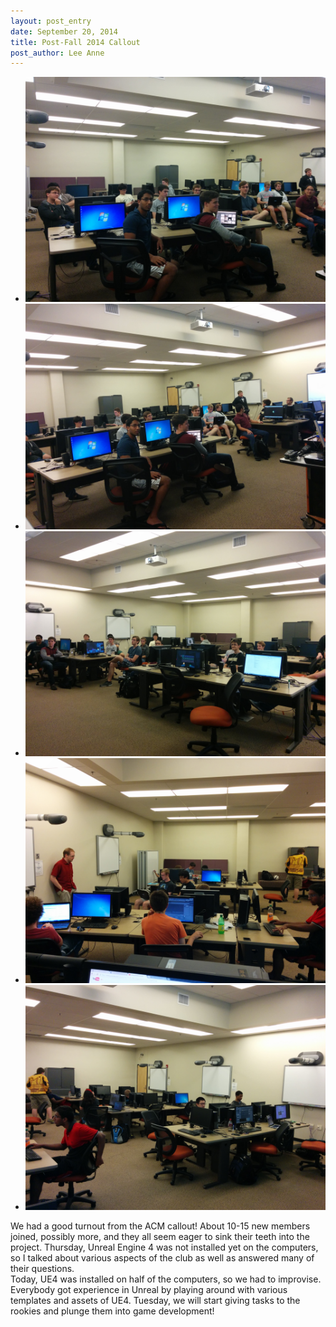 ```yaml
---
layout: post_entry
date: September 20, 2014
title: Post-Fall 2014 Callout
post_author: Lee Anne
---
```


<div class="gallery">
    <ul>
        <li>
            <a href="/img/2014-09-20/Callout_9-18-2014-01.jpg" data-lightbox="2014-09-18"><img src="/img/2014-09-20/Callout_9-18-2014-01.jpg" /></a>
        </li>
        <li>
            <a href="/img/2014-09-20/Callout_9-18-2014-02.jpg" data-lightbox="2014-09-18"><img src="/img/2014-09-20/Callout_9-18-2014-02.jpg" /></a>
        </li>
        <li>
            <a href="/img/2014-09-20/Callout_9-18-2014-03.jpg" data-lightbox="2014-09-18"><img src="/img/2014-09-20/Callout_9-18-2014-03.jpg" /></a>
        </li>
        <li>
            <a href="/img/2014-09-20/Callout_9-20-2014-01.jpg" data-lightbox="2014-09-20"><img src="/img/2014-09-20/Callout_9-20-2014-01.jpg" /></a>
        </li>
        <li>
            <a href="/img/2014-09-20/Callout_9-20-2014-02.jpg" data-lightbox="2014-09-20"><img src="/img/2014-09-20/Callout_9-20-2014-02.jpg" /></a>
        </li>
    </ul>
</div>

We had a good turnout from the ACM callout!  About 10-15 new members joined, possibly more, and they all seem eager to sink their teeth into the project.
  Thursday, Unreal Engine 4 was not installed yet on the computers, so I talked about various aspects of the club as well as answered many of their questions.  
  Today, UE4 was installed on half of the computers, so we had to improvise.  Everybody got experience in Unreal by playing around with various templates and assets
  of UE4.  Tuesday, we will start giving tasks to the rookies and plunge them into game development!

